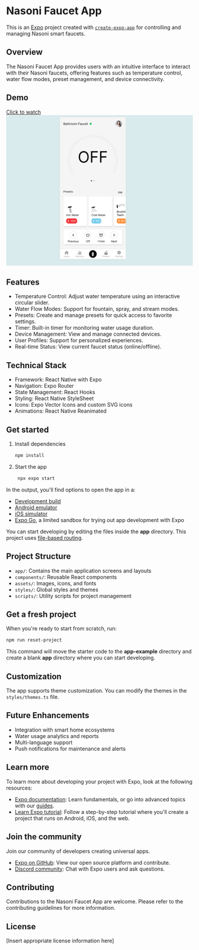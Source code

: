 # Nasoni Faucet App

This is an [Expo](https://expo.dev) project created with [`create-expo-app`](https://www.npmjs.com/package/create-expo-app) for controlling and managing Nasoni smart faucets.

## Overview

The Nasoni Faucet App provides users with an intuitive interface to interact with their Nasoni faucets, offering features such as temperature control, water flow modes, preset management, and device connectivity.

## Demo
[Click to watch](https://github.com/outsidebryce/nasoni/raw/main/dev-walkthrough.mp4)
[![Nasoni Faucet App Demo](https://github.com/outsidebryce/nasoni/raw/main/dev-walkthrough-placeholder.png)](https://github.com/outsidebryce/nasoni/raw/main/dev-walkthrough.mp4)

## Features

- Temperature Control: Adjust water temperature using an interactive circular slider.
- Water Flow Modes: Support for fountain, spray, and stream modes.
- Presets: Create and manage presets for quick access to favorite settings.
- Timer: Built-in timer for monitoring water usage duration.
- Device Management: View and manage connected devices.
- User Profiles: Support for personalized experiences.
- Real-time Status: View current faucet status (online/offline).

## Technical Stack

- Framework: React Native with Expo
- Navigation: Expo Router
- State Management: React Hooks
- Styling: React Native StyleSheet
- Icons: Expo Vector Icons and custom SVG icons
- Animations: React Native Reanimated

## Get started

1. Install dependencies

   ```bash
   npm install
   ```

2. Start the app

   ```bash
    npx expo start
   ```

In the output, you'll find options to open the app in a:

- [Development build](https://docs.expo.dev/develop/development-builds/introduction/)
- [Android emulator](https://docs.expo.dev/workflow/android-studio-emulator/)
- [iOS simulator](https://docs.expo.dev/workflow/ios-simulator/)
- [Expo Go](https://expo.dev/go), a limited sandbox for trying out app development with Expo

You can start developing by editing the files inside the **app** directory. This project uses [file-based routing](https://docs.expo.dev/router/introduction).

## Project Structure

- `app/`: Contains the main application screens and layouts
- `components/`: Reusable React components
- `assets/`: Images, icons, and fonts
- `styles/`: Global styles and themes
- `scripts/`: Utility scripts for project management

## Get a fresh project

When you're ready to start from scratch, run:

```bash
npm run reset-project
```

This command will move the starter code to the **app-example** directory and create a blank **app** directory where you can start developing.

## Customization

The app supports theme customization. You can modify the themes in the `styles/themes.ts` file.

## Future Enhancements

- Integration with smart home ecosystems
- Water usage analytics and reports
- Multi-language support
- Push notifications for maintenance and alerts

## Learn more

To learn more about developing your project with Expo, look at the following resources:

- [Expo documentation](https://docs.expo.dev/): Learn fundamentals, or go into advanced topics with our [guides](https://docs.expo.dev/guides).
- [Learn Expo tutorial](https://docs.expo.dev/tutorial/introduction/): Follow a step-by-step tutorial where you'll create a project that runs on Android, iOS, and the web.

## Join the community

Join our community of developers creating universal apps.

- [Expo on GitHub](https://github.com/expo/expo): View our open source platform and contribute.
- [Discord community](https://chat.expo.dev): Chat with Expo users and ask questions.

## Contributing

Contributions to the Nasoni Faucet App are welcome. Please refer to the contributing guidelines for more information.

## License

[Insert appropriate license information here]
